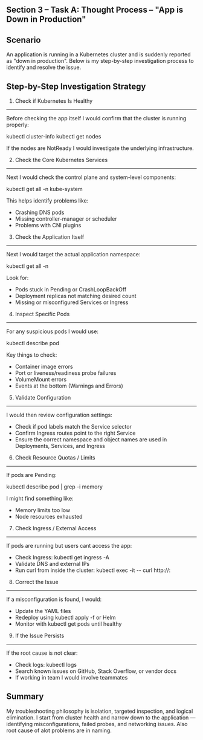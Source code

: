 Section 3 – Task A: Thought Process – "App is Down in Production"
-----------------------------------------------------------------

Scenario
--------
An application is running in a Kubernetes cluster and is suddenly reported as "down in production". Below is my step-by-step investigation process to identify and resolve the issue.



Step-by-Step Investigation Strategy
-----------------------------------

1. Check if Kubernetes Is Healthy
---------------------------------
Before checking the app itself I would confirm that the cluster is running properly:

kubectl cluster-info
kubectl get nodes

If the nodes are NotReady I would investigate the underlying infrastructure.

2. Check the Core Kubernetes Services
-------------------------------------
Next I would check the control plane and system-level components:

kubectl get all -n kube-system

This helps identify problems like:
- Crashing DNS pods
- Missing controller-manager or scheduler
- Problems with CNI plugins

3. Check the Application Itself
-------------------------------
Next I would target the actual application namespace:

kubectl get all -n <your-namespace>

Look for:
- Pods stuck in Pending or CrashLoopBackOff
- Deployment replicas not matching desired count
- Missing or misconfigured Services or Ingress

4. Inspect Specific Pods
------------------------
For any suspicious pods I would use:

kubectl describe pod <pod-name> 

Key things to check:
- Container image errors
- Port or liveness/readiness probe failures
- VolumeMount errors
- Events at the bottom  (Warnings and Errors)

5. Validate Configuration
-------------------------
I would then review configuration settings:
- Check if pod labels match the Service selector
- Confirm Ingress routes point to the right Service
- Ensure the correct namespace and object names are used in Deployments, Services, and Ingress

6. Check Resource Quotas / Limits
---------------------------------
If pods are Pending:

kubectl describe pod <pod> | grep -i memory

I might find something like:
- Memory limits too low
- Node resources exhausted

7. Check Ingress / External Access
----------------------------------
If pods are running but users cant access the app:
- Check Ingress:
  kubectl get ingress -A
- Validate DNS and external IPs
- Run curl from inside the cluster:
  kubectl exec -it <pod> -- curl http://<service-name>:<port>

8. Correct the Issue
--------------------
If a misconfiguration is found, I would:
- Update the YAML files
- Redeploy using kubectl apply -f or Helm
- Monitor with kubectl get pods until healthy

9. If the Issue Persists
------------------------
If the root cause is not clear:
- Check logs: kubectl logs <pod>
- Search known issues on GitHub, Stack Overflow, or vendor docs
- If working in team I would involve teammates 

Summary
-------
My troubleshooting philosophy is isolation, targeted inspection, and logical elimination.
I start from cluster health and narrow down to the application — identifying misconfigurations, failed probes, and networking issues.
Also root cause of alot problems are in naming.
